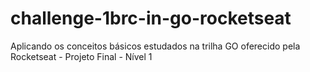 # challenge-1brc-in-go-rocketseat
Aplicando os conceitos básicos estudados na trilha GO oferecido pela Rocketseat - Projeto Final - Nível 1
